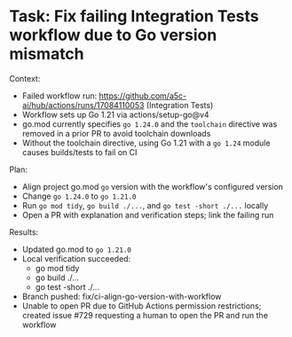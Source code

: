 # Task: Fix failing Integration Tests workflow due to Go version mismatch

Context:
- Failed workflow run: https://github.com/a5c-ai/hub/actions/runs/17084110053 (Integration Tests)
- Workflow sets up Go 1.21 via actions/setup-go@v4
- go.mod currently specifies `go 1.24.0` and the `toolchain` directive was removed in a prior PR to avoid toolchain downloads
- Without the toolchain directive, using Go 1.21 with a `go 1.24` module causes builds/tests to fail on CI

Plan:
- Align project go.mod `go` version with the workflow's configured version
- Change `go 1.24.0` to `go 1.21.0`
- Run `go mod tidy`, `go build ./...`, and `go test -short ./...` locally
- Open a PR with explanation and verification steps; link the failing run


Results:
- Updated go.mod to `go 1.21.0`
- Local verification succeeded:
  - go mod tidy
  - go build ./...
  - go test -short ./...
- Branch pushed: fix/ci-align-go-version-with-workflow
- Unable to open PR due to GitHub Actions permission restrictions; created issue #729 requesting a human to open the PR and run the workflow

